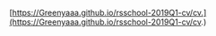 [https://Greenyaaa.github.io/rsschool-2019Q1-cv/cv.](https://Greenyaaa.github.io/rsschool-2019Q1-cv/cv.)